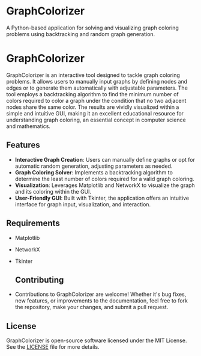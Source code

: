# GraphColorizer
A Python-based application for solving and visualizing graph coloring problems using backtracking and random graph generation.

# GraphColorizer

GraphColorizer is an interactive tool designed to tackle graph coloring problems. It allows users to manually input graphs by defining nodes and edges or to generate them automatically with adjustable parameters. The tool employs a backtracking algorithm to find the minimum number of colors required to color a graph under the condition that no two adjacent nodes share the same color. The results are vividly visualized within a simple and intuitive GUI, making it an excellent educational resource for understanding graph coloring, an essential concept in computer science and mathematics.

## Features

- **Interactive Graph Creation**: Users can manually define graphs or opt for automatic random generation, adjusting parameters as needed.
- **Graph Coloring Solver**: Implements a backtracking algorithm to determine the least number of colors required for a valid graph coloring.
- **Visualization**: Leverages Matplotlib and NetworkX to visualize the graph and its coloring within the GUI.
- **User-Friendly GUI**: Built with Tkinter, the application offers an intuitive interface for graph input, visualization, and interaction.

## Requirements
- Matplotlib
- NetworkX
- Tkinter

  ## Contributing
- Contributions to GraphColorizer are welcome! Whether it's bug fixes, new features, or improvements to the documentation, feel free to fork the repository, make your changes, and submit a pull request.

## License

GraphColorizer is open-source software licensed under the MIT License. See the [LICENSE](LICENSE) file for more details.
